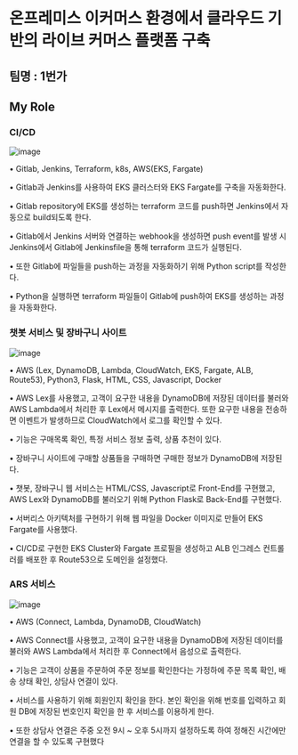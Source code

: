 # 온프레미스 이커머스 환경에서 클라우드 기반의 라이브 커머스 플랫폼 구축
## 팀명 : 1번가
## My Role
### CI/CD
![image](https://github.com/KimDongHyun0907/1st-livecommerce-project/assets/88826811/5f5d6fda-113c-41a2-afcb-747aff6dd2ab)

• Gitlab, Jenkins, Terraform, k8s, AWS(EKS, Fargate)

• Gitlab과 Jenkins를 사용하여 EKS 클러스터와 EKS Fargate를 구축을 자동화한다.

• Gitlab repository에 EKS를 생성하는 terraform 코드를 push하면 Jenkins에서 자동으로 build되도록 한다.

• Gitlab에서 Jenkins 서버와 연결하는 webhook을 생성하면 push event를 발생 시 Jenkins에서 Gitlab에 Jenkinsfile을 통해 terraform 코드가 실행된다.

• 또한 Gitlab에 파일들을 push하는 과정을 자동화하기 위해 Python script를 작성한다.

• Python을 실행하면 terraform 파일들이 Gitlab에 push하여 EKS를 생성하는 과정을 자동화한다. 

### 챗봇 서비스 및 장바구니 사이트
![image](https://github.com/KimDongHyun0907/1st-livecommerce-project/assets/88826811/050b5561-ec7e-4a86-b532-8110f736e6d5)

• AWS (Lex, DynamoDB, Lambda, CloudWatch, EKS, Fargate, ALB, Route53), Python3, Flask, HTML, CSS, Javascript, Docker

• AWS Lex를 사용했고, 고객이 요구한 내용을 DynamoDB에 저장된 데이터를 불러와 AWS Lambda에서 처리한 후 Lex에서 메시지를 출력한다. 또한 요구한 내용을 전송하면 이벤트가 발생하므로 CloudWatch에서 로그를 확인할 수 있다.

• 기능은 구매목록 확인, 특정 서비스 정보 출력, 상품 추천이 있다.

• 장바구니 사이트에 구매할 상품들을 구매하면 구매한 정보가 DynamoDB에 저장된다.

• 챗봇, 장바구니 웹 서비스는 HTML/CSS, Javascript로 Front-End를 구현했고, AWS Lex와 DynamoDB를 불러오기 위해 Python Flask로 Back-End를 구현했다.

• 서버리스 아키텍처를 구현하기 위해 웹 파일을 Docker 이미지로 만들어 EKS Fargate를 사용했다.

• CI/CD로 구현한 EKS Cluster와 Fargate 프로필을 생성하고 ALB 인그레스 컨트롤러를 배포한 후 Route53으로 도메인을 설정했다.

### ARS 서비스
![image](https://github.com/KimDongHyun0907/1st-livecommerce-project/assets/88826811/a687edae-60db-47ed-aaee-5a3f76b40b9c)

• AWS (Connect, Lambda, DynamoDB, CloudWatch)

• AWS Connect를 사용했고, 고객이 요구한 내용을 DynamoDB에 저장된 데이터를 불러와 AWS Lambda에서 처리한 후 Connect에서 음성으로 출력한다.

• 기능은 고객이 상품을 주문하여 주문 정보를 확인한다는 가정하에 주문 목록 확인, 배송 상태 확인, 상담사 연결이 있다.

• 서비스를 사용하기 위해 회원인지 확인을 한다. 본인 확인을 위해 번호를 입력하고 회원 DB에 저장된 번호인지 확인을 한 후 서비스를 이용하게 한다.

• 또한 상담사 연결은 주중 오전 9시 ~ 오후 5시까지 설정하도록 하여 정해진 시간에만 연결을 할 수 있도록 구현했다
